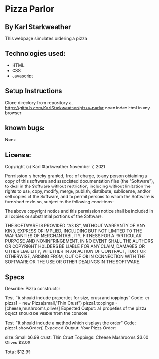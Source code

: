 # Pizza Parlor

## By Karl Starkweather
This webpage simulates ordering a pizza

## Technologies used:
* HTML
* CSS
* Javascript

## Setup Instructions
Clone directory from repository at https://github.com/KarlStarkweather/pizza-parlor
open index.html in any browser

## known bugs:
None

## License:
Copyright (c) Karl Starkweather November 7, 2021

Permission is hereby granted, free of charge, to any person obtaining a copy of this software and associated documentation files (the "Software"), to deal in the Software without restriction, including without limitation the rights to use, copy, modify, merge, publish, distribute, sublicense, and/or sell copies of the Software, and to permit persons to whom the Software is furnished to do so, subject to the following conditions:

The above copyright notice and this permission notice shall be included in all copies or substantial portions of the Software.

THE SOFTWARE IS PROVIDED "AS IS", WITHOUT WARRANTY OF ANY KIND, EXPRESS OR IMPLIED, INCLUDING BUT NOT LIMITED TO THE WARRANTIES OF MERCHANTABILITY, FITNESS FOR A PARTICULAR PURPOSE AND NONINFRINGEMENT. IN NO EVENT SHALL THE AUTHORS OR COPYRIGHT HOLDERS BE LIABLE FOR ANY CLAIM, DAMAGES OR OTHER LIABILITY, WHETHER IN AN ACTION OF CONTRACT, TORT OR OTHERWISE, ARISING FROM, OUT OF OR IN CONNECTION WITH THE SOFTWARE OR THE USE OR OTHER DEALINGS IN THE SOFTWARE.



## Specs

Describe: Pizza constructor

Test: "It should include properties for size, crust and toppings"
Code: 
  let pizza1 = new Pizza(small,"Thin Crust")
  pizza1.toppings = [cheese,mushrooms,olives]
Expected Output: all propeties of the pizza object should be visible from the console

Test: "It should include a method which displays the order"
Code: 
  pizza1.showOrder()
Expected Output:
  Your Pizza Order:
  
  size: Small           $6.99
  crust: Thin Crust
  Toppings:
    Cheese
    Mushrooms           $3.00
    Olives              $3.00
  
  Total:                $12.99
